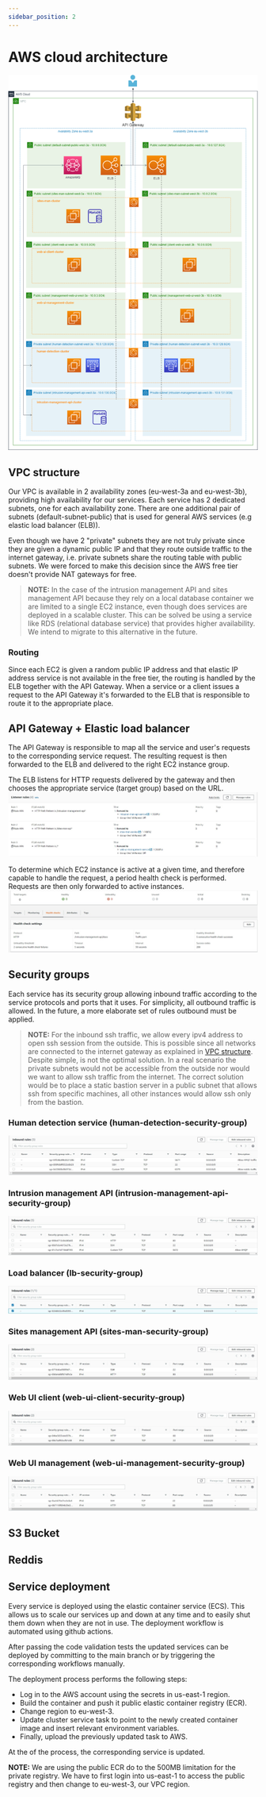 ```yaml
---
sidebar_position: 2
---
```


# AWS cloud architecture

![architecture image](images/AWS%20Cloud%20Architecture.drawio.png)

## VPC structure

Our VPC is available in 2 availability zones (eu-west-3a and eu-west-3b), providing high availability for our services. Each service has 2 dedicated subnets, one for each availability zone.
There are one additional pair of subnets (default-subnet-public) that is used for general AWS services (e.g elastic load balancer (ELB)).

Even though we have 2 "private" subnets they are not truly private since they are given a dynamic public IP and that they route outside traffic to the internet gateway, i.e. private subnets share the routing table with public subnets. We were forced to make this decision since the AWS free tier doesn't provide NAT gateways for free.

> **NOTE:**
In the case of the intrusion management API and sites management API because they rely on a local database container we are limited to a single EC2 instance, even though does services are deployed in a scalable cluster. This can be solved be using a service like RDS (relational database service) that provides higher availability. We intend to migrate to this alternative in the future.

### Routing

Since each EC2 is given a random public IP address and that elastic IP address service is not available in the free tier, the routing is handled by the ELB together with the API Gateway. When a service or a client issues a request to the API Gateway it's forwarded to the ELB that is responsible to route it to the appropriate place.

## API Gateway + Elastic load balancer

The API Gateway is responsible to map all the service and user's requests to the corresponding service request. The resulting request is then forwarded to the ELB and delivered to the right EC2 instance group.

The ELB listens for HTTP requests delivered by the gateway and then chooses the appropriate service (target group) based on the URL.
![listener rules](images/ELB_Listener_rules.jpg)

To determine which EC2 instance is active at a given time, and therefore capable to handle the request, a period health check is performed. Requests are then only forwarded to active instances.
![health check](images/ELB_Health_check.jpg)


## Security groups

Each service has its security group allowing inbound traffic according to the service protocols and ports that it uses. For simplicity, all outbound traffic is allowed. In the future, a more elaborate set of rules outbound must be applied.

>**NOTE:**
For the inbound ssh traffic, we allow every ipv4 address to open ssh session from the outside. This is possible since all networks are connected to the internet gateway as explained in [VPC structure](#VPC-structure). Despite simple, is not the optimal solution. In a real scenario the private subnets would not be accessible from the outside nor would we want to allow ssh traffic from the internet. The correct solution would be to place a static bastion server in a public subnet that allows ssh from specific machines, all other instances would allow ssh only from the bastion.

### Human detection service (human-detection-security-group)

![security group image](images/human-detection-security-group.jpg)

### Intrusion management API (intrusion-management-api-security-group)

![security group image](images/intrusion-management-api-security-group.jpg)

### Load balancer (lb-security-group)

![security group image](images/lb-security-group.jpg)

### Sites management API (sites-man-security-group)

![security group image](images/sites-man-security-group.jpg)

### Web UI client (web-ui-client-security-group)

![security group image](images/web-ui-client-security-group.jpg)

### Web UI management (web-ui-management-security-group)

![security group image](images/web-ui-management-security-group.jpg)

## S3 Bucket

## Reddis

## Service deployment

Every service is deployed using the elastic container service (ECS). This allows us to scale our services up and down at any time and to easily shut them down when they are not in use. The deployment workflow is automated using github actions.

After passing the code validation tests the updated services can be deployed by committing to the main branch or by triggering the corresponding workflows manually. 

The deployment process performs the following steps:

- Log in to the AWS account using the secrets in us-east-1 region.
- Build the container and push it public elastic container registry (ECR).
- Change region to eu-west-3.
- Update cluster service task to point to the newly created container image and insert relevant environment variables.
- Finally, upload the previously updated task to AWS.

At the of the process, the corresponding service is updated.

**NOTE:**
We are using the public ECR do to the 500MB limitation for the private registry. We have to first login into us-east-1 to access the public registry and then change to eu-west-3, our VPC region.